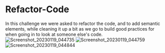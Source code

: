 # Refactor-Code

In this challenge we were asked to refactor the code, and to add semantic elements, while cleaning it up a bit as we go to build good practices for when going in to look at someone else's code.
![Screenshot_20230119_044735](https://user-images.githubusercontent.com/62488659/213556637-c90ae6bf-907b-402e-a4fe-1f3784c7720e.png)
![Screenshot_20230119_044759](https://user-images.githubusercontent.com/62488659/213556666-a860b822-93eb-4292-b346-a985ad7eb325.png)
![Screenshot_20230119_044844](https://user-images.githubusercontent.com/62488659/213556680-2f03de9d-e8d1-45b8-8b16-5b83254e1737.png)
